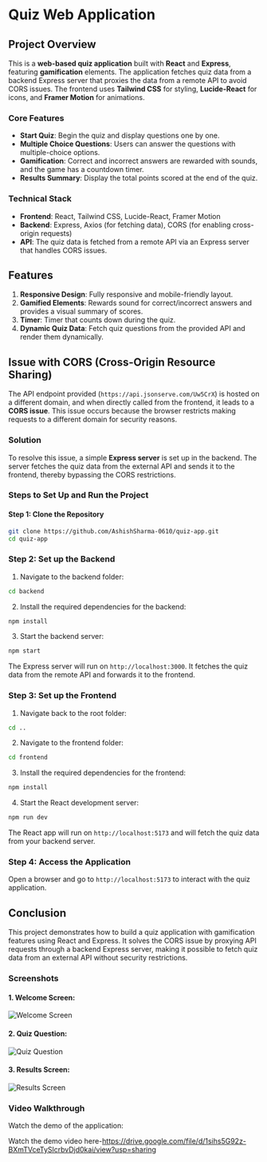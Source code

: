 # Quiz Web Application

## Project Overview

This is a **web-based quiz application** built with **React** and **Express**, featuring **gamification** elements. The application fetches quiz data from a backend Express server that proxies the data from a remote API to avoid CORS issues. The frontend uses **Tailwind CSS** for styling, **Lucide-React** for icons, and **Framer Motion** for animations.

### **Core Features**
- **Start Quiz**: Begin the quiz and display questions one by one.
- **Multiple Choice Questions**: Users can answer the questions with multiple-choice options.
- **Gamification**: Correct and incorrect answers are rewarded with sounds, and the game has a countdown timer.
- **Results Summary**: Display the total points scored at the end of the quiz.

### **Technical Stack**
- **Frontend**: React, Tailwind CSS, Lucide-React, Framer Motion
- **Backend**: Express, Axios (for fetching data), CORS (for enabling cross-origin requests)
- **API**: The quiz data is fetched from a remote API via an Express server that handles CORS issues.

## Features
1. **Responsive Design**: Fully responsive and mobile-friendly layout.
2. **Gamified Elements**: Rewards sound for correct/incorrect answers and provides a visual summary of scores.
3. **Timer**: Timer that counts down during the quiz.
4. **Dynamic Quiz Data**: Fetch quiz questions from the provided API and render them dynamically.

## Issue with CORS (Cross-Origin Resource Sharing)

The API endpoint provided (`https://api.jsonserve.com/Uw5CrX`) is hosted on a different domain, and when directly called from the frontend, it leads to a **CORS issue**. This issue occurs because the browser restricts making requests to a different domain for security reasons.

### **Solution**

To resolve this issue, a simple **Express server** is set up in the backend. The server fetches the quiz data from the external API and sends it to the frontend, thereby bypassing the CORS restrictions.

### **Steps to Set Up and Run the Project**

#### **Step 1: Clone the Repository**

```bash
git clone https://github.com/AshishSharma-0610/quiz-app.git
cd quiz-app 
```
### **Step 2: Set up the Backend**
1. Navigate to the backend folder:

```bash
cd backend
```
2. Install the required dependencies for the backend:

```bash
npm install
```
3. Start the backend server:

```bash
npm start
```
The Express server will run on `http://localhost:3000`. It fetches the quiz data from the remote API and forwards it to the frontend.

### **Step 3: Set up the Frontend**
1. Navigate back to the root folder:

```bash
cd ..
```
2. Navigate to the frontend folder:

```bash
cd frontend
```
3. Install the required dependencies for the frontend:

```bash
npm install
```
4. Start the React development server:

```bash
npm run dev
```
The React app will run on `http://localhost:5173` and will fetch the quiz data from your backend server.

### **Step 4: Access the Application**
Open a browser and go to `http://localhost:5173` to interact with the quiz application.

## **Conclusion**
This project demonstrates how to build a quiz application with gamification features using React and Express. It solves the CORS issue by proxying API requests through a backend Express server, making it possible to fetch quiz data from an external API without security restrictions.

### **Screenshots**

#### 1. Welcome Screen:
![Welcome Screen](Screenshots/WelcomeScreen.jpg)

#### 2. Quiz Question:
![Quiz Question](Screenshots/QuizScreen.jpg)

#### 3. Results Screen:
![Results Screen](Screenshots/ResultsScreen.jpg)

### **Video Walkthrough**

Watch the demo of the application:

Watch the demo video here-https://drive.google.com/file/d/1sihs5G92z-BXmTVceTySlcrbvDjd0kai/view?usp=sharing
